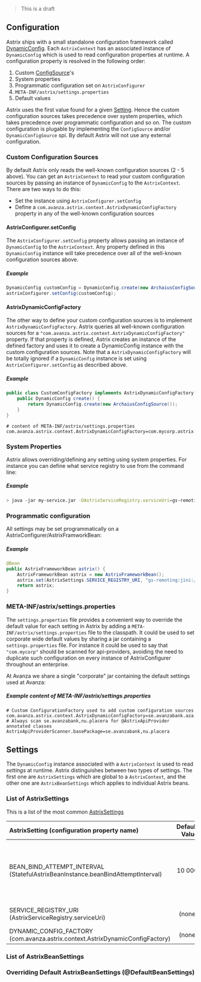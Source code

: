 > This is a draft

## Configuration
Astrix ships with a small standalone configuration framework called [DynamicConfig](https://github.com/AvanzaBank/astrix/tree/master/astrix-config). Each `AstrixContext` has an associated instance of `DynamicConfig` which is used to read configuration properties at runtime. A configuration property is resolved in the following order:

1. Custom [ConfigSource](http://avanzabank.github.io/astrix/com/avanza/astrix/config/ConfigSource.html)'s
2. System properties
3. Programmatic configuration set on `AstrixConfigurer`
4. `META-INF/astrix/settings.properties`
5. Default values

Astrix uses the first value found for a given [Setting](http://avanzabank.github.io/astrix/com/avanza/astrix/config/Setting.html). Hence the custom configuration sources takes precedence over system properties, which takes precedence over programmatic configuration and so on. The custom configuration is plugable by implementing the `ConfigSource` and/or `DynamicConfigSource` spi. By default Astrix will not use any external configuration.

### Custom Configuration Sources
By default Astrix only reads the well-known configuration sources (2 - 5 above). You can get an `AstrixContext` to read your custom configuration sources by passing an instance of `DynamicConfig` to the `AstrixContext`. There are two ways to do this:

* Set the instance using `AstrixConfigurer.setConfig`
* Define a `com.avanza.astrix.context.AstrixDynamicConfigFactory` property in any of the well-known configuration sources

#### AstrixConfigurer.setConfig
The `AstrixConfigurer.setConfig` property allows passing an instance of `DynamicConfig` to the `AstrixContext`. Any property defined in this `DynamicConfig` instance will take precedence over all of the well-known configuration sources above.

##### Example
```java
DynamicConfig customConfig = DynamicConfig.create(new ArchaiusConfigSource());
astrixConfigurer.setConfig(customConfig);
```

#### AstrixDynamicConfigFactory
The other way to define your custom configuration sources is to implement `AstrixDynamicConfigFactory`. Astrix queries all well-known configuration sources for a `"com.avanza.astrix.context.AstrixDynamicConfigFactory"` property. If that property is defined, Astrix creates an instance of the defined factory and uses it to create a DynamicConfig instance with the custom configuration sources. Note that a `AstrixDynamicConfigFactory` will be totally ignored if a `DynamicConfig` instance is set using `AstrixConfigurer.setConfig` as described above.

##### Example
```java
public class CustomConfigFactory implements AstrixDynamicConfigFactory {
	public DynamicConfig create() {
		return DynamicConfig.create(new ArchaiusConfigSource());
	}
}
```

```properties
# content of META-INF/astrix/settings.properties
com.avanza.astrix.context.AstrixDynamicConfigFactory=com.mycorp.astrix.ext.CustomConfigFactory
```

### System Properties
Astrix allows overriding/defining any setting using system properties. For instance you can define what service registry to use from the command line:

##### Example
```bash
> java -jar my-service.jar -DAstrixServiceRegistry.serviceUri=gs-remoting:jini://*/*/service-registry-space?groups=my-group
```


### Programmatic configuration
All settings may be set programmatically on a AstrixConfigurer/AstrixFramworkBean:

##### Example
```java 
@Bean
public AstrixFrameworkBean astrix() {
	AstrixFrameworkBean astrix = new AstrixFrameworkBean();
	astrix.set(AstrixSettings.SERVICE_REGISTRY_URI, "gs-remoting:jini://*/*/service-registry-space?groups=my-group");
	return astrix;
}
```

### META-INF/astrix/settings.properties
The `settings.properties` file provides a convenient way to override the default value for each setting in Astrix by adding a `META-INF/astrix/settings.properties` file to the classpath. It could be used to set corporate wide default values by sharing a jar containing a `settings.properties` file. For instance it could be used to say that `"com.mycorp"` should be scanned for api-providers, avoiding the need to duplicate such configuration on every instance of AstrixConfigurer throughout an enterprise. 

At Avanza we share a single "corporate" jar containing the default settings used at Avanza:

##### Example content of META-INF/astrix/settings.properties 
```properties
# Custom ConfigurationFactory used to add custom configuration sources
com.avanza.astrix.context.AstrixDynamicConfigFactory=se.avanzabank.aza.astrix.integration.AvanzaAstrixDynamicConfigFactory
# Always scan se.avanzabank,nu.placera for @AstrixApiProvider annotated classes
AstrixApiProviderScanner.basePackage=se.avanzabank,nu.placera
```

## Settings
The `DynamicConfig` instance associated with a `AstrixContext` is used to read _settings_ at runtime. Astrix distinguishes between two types of settings. The first one are `AstrixSettings` which are global to a `AstrixContext`, and the other one are `AstrixBeanSettings` which applies to individual Astrix beans. 

### List of AstrixSettings
This is a list of the most common [AstrixSettings](http://avanzabank.github.io/astrix/com/avanza/astrix/beans/core/AstrixSettings.html)

AstrixSetting (configuration property name)  | Default Value | Description 
:------------------------------------------ | -------------:|:--------------
BEAN_BIND_ATTEMPT_INTERVAL (StatefulAstrixBeanInstance.beanBindAttemptInterval) | 10 000        | The intervall (in milliseconds) between consecutive bind attemps when a ServicBeanInstance is in UNBOUND state
SERVICE_REGISTRY_URI  (AstrixServiceRegistry.serviceUri)      | (none) | ServiceUri used to bind to the service-registry.
DYNAMIC_CONFIG_FACTORY (com.avanza.astrix.context.AstrixDynamicConfigFactory) | (none) | 


### List of AstrixBeanSettings

### Overriding Default AstrixBeanSettings (@DefaultBeanSettings)